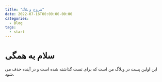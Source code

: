 ```yaml
---
title: "شروع وبلاگ"
date: 2022-07-16T00:00:00-00:00
categories:
  - Blog
tags:
  - start
---
```


# سلام به همگی

این اولین پست در وبلاگ من است که برای تست گذاشته شده است و در آینده حذف می شود.


